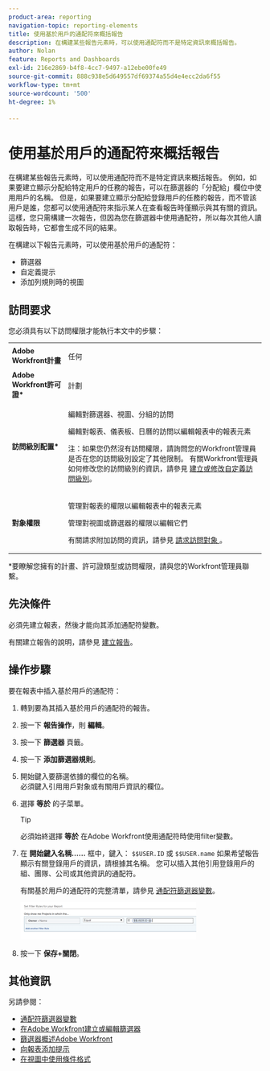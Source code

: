 ```yaml
---
product-area: reporting
navigation-topic: reporting-elements
title: 使用基於用戶的通配符來概括報告
description: 在構建某些報告元素時，可以使用通配符而不是特定資訊來概括報告。
author: Nolan
feature: Reports and Dashboards
exl-id: 216e2869-b4f8-4cc7-9497-a12ebe00fe49
source-git-commit: 888c938e5d649557df69374a55d4e4ecc2da6f55
workflow-type: tm+mt
source-wordcount: '500'
ht-degree: 1%

---
```


# 使用基於用戶的通配符來概括報告

在構建某些報告元素時，可以使用通配符而不是特定資訊來概括報告。 例如，如果要建立顯示分配給特定用戶的任務的報告，可以在篩選器的「分配給」欄位中使用用戶的名稱。 但是，如果要建立顯示分配給登錄用戶的任務的報告，而不管該用戶是誰，您都可以使用通配符來指示某人在查看報告時僅顯示與其有關的資訊。 這樣，您只需構建一次報告，但因為您在篩選器中使用通配符，所以每次其他人讀取報告時，它都會生成不同的結果。

在構建以下報告元素時，可以使用基於用戶的通配符：

* 篩選器
* 自定義提示
* 添加列規則時的視圖

## 訪問要求

您必須具有以下訪問權限才能執行本文中的步驟：

<table style="table-layout:auto"> 
 <col> 
 <col> 
 <tbody> 
  <tr> 
   <td role="rowheader"><strong>Adobe Workfront計畫</strong></td> 
   <td> <p>任何</p> </td> 
  </tr> 
  <tr> 
   <td role="rowheader"><strong>Adobe Workfront許可證*</strong></td> 
   <td> <p>計劃 </p> </td> 
  </tr> 
  <tr> 
   <td role="rowheader"><strong>訪問級別配置*</strong></td> 
   <td> <p>編輯對篩選器、視圖、分組的訪問</p> <p>編輯對報表、儀表板、日曆的訪問以編輯報表中的報表元素</p> <p>注：如果您仍然沒有訪問權限，請詢問您的Workfront管理員是否在您的訪問級別設定了其他限制。 有關Workfront管理員如何修改您的訪問級別的資訊，請參見 <a href="../../../administration-and-setup/add-users/configure-and-grant-access/create-modify-access-levels.md" class="MCXref xref">建立或修改自定義訪問級別</a>。</p> </td> 
  </tr> 
  <tr> 
   <td role="rowheader"><strong>對象權限</strong></td> 
   <td> <p>管理對報表的權限以編輯報表中的報表元素</p> <p>管理對視圖或篩選器的權限以編輯它們</p> <p>有關請求附加訪問的資訊，請參見 <a href="../../../workfront-basics/grant-and-request-access-to-objects/request-access.md" class="MCXref xref">請求訪問對象 </a>。</p> </td> 
  </tr> 
 </tbody> 
</table>

&#42;要瞭解您擁有的計畫、許可證類型或訪問權限，請與您的Workfront管理員聯繫。

## 先決條件

必須先建立報表，然後才能向其添加通配符變數。

有關建立報告的說明，請參見 [建立報告](../../../reports-and-dashboards/reports/creating-and-managing-reports/create-report.md)。

## 操作步驟

要在報表中插入基於用戶的通配符：

1. 轉到要為其插入基於用戶的通配符的報告。
1. 按一下 **報告操作**，則 **編輯**。

1. 按一下 **篩選器** 頁籤。
1. 按一下 **添加篩選器規則**。
1. 開始鍵入要篩選依據的欄位的名稱。\
   必須鍵入引用用戶對象或有關用戶資訊的欄位。
1. 選擇 **等於** 的子菜單。

   >[!TIP]
   >
   >必須始終選擇 **等於** 在Adobe Workfront使用通配符時使用filter變數。

1. 在 **開始鍵入名稱……** 框中，鍵入： `$$USER.ID` 或 `$$USER.name` 如果希望報告顯示有關登錄用戶的資訊，請根據其名稱。 您可以插入其他引用登錄用戶的組、團隊、公司或其他資訊的通配符。

   有關基於用戶的通配符的完整清單，請參見 [通配符篩選器變數](../../../reports-and-dashboards/reports/reporting-elements/understand-wildcard-filter-variables.md)。

   ![](assets/user-based-wildcard-in-project-filter-350x74.png)

1. 按一下 **保存+關閉**。

## 其他資訊

另請參閱：

<!--outdated: * [Basic Report Creation Program](https://one.workfront.com/s/basic-report-creation-program) -->
* [通配符篩選器變數](../../../reports-and-dashboards/reports/reporting-elements/understand-wildcard-filter-variables.md)
* [在Adobe Workfront建立或編輯篩選器](../../../reports-and-dashboards/reports/reporting-elements/create-filters.md)
* [篩選器概述Adobe Workfront](../../../reports-and-dashboards/reports/reporting-elements/filters-overview.md)
* [向報表添加提示](../../../reports-and-dashboards/reports/creating-and-managing-reports/add-prompt-report.md)
* [在視圖中使用條件格式](../../../reports-and-dashboards/reports/reporting-elements/use-conditional-formatting-views.md)
